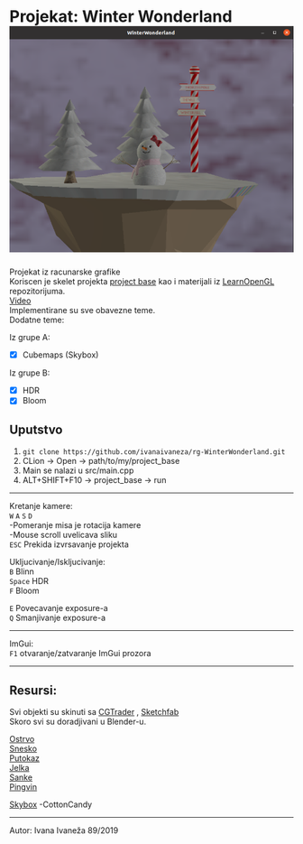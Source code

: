 
# Projekat: Winter Wonderland![Screenshot from 2023-04-03 19-14-46.png](resources%2Fscreenshot%2FScreenshot%20from%202023-04-03%2019-14-46.png)
Projekat iz racunarske grafike\
Koriscen je skelet projekta [project base](https://github.com/matf-racunarska-grafika/project_base) kao i materijali iz [LearnOpenGL](https://github.com/matf-racunarska-grafika/LearnOpenGL.git)  repozitorijuma.\
[Video](https://youtu.be/93Htx2g3Ph4)\
Implementirane su sve obavezne teme.\
Dodatne teme:

Iz grupe A:
- [x] Cubemaps (Skybox)

Iz grupe B:
- [x] HDR
- [x] Bloom

## Uputstvo

1. `git clone https://github.com/ivanaivaneza/rg-WinterWonderland.git`
2. CLion -> Open -> path/to/my/project_base
3. Main se nalazi u src/main.cpp
4. ALT+SHIFT+F10 -> project_base -> run
---
Kretanje kamere:\
`W` `A` `S` `D`\
-Pomeranje misa je rotacija kamere\
-Mouse scroll uvelicava sliku \
`ESC` Prekida izvrsavanje projekta

Ukljucivanje/Iskljucivanje:\
`B` Blinn\
`Space` HDR\
`F` Bloom

`E` Povecavanje exposure-a\
`Q` Smanjivanje exposure-a


---
ImGui:\
`F1` otvaranje/zatvaranje ImGui prozora

---
## Resursi:
Svi objekti su skinuti sa [CGTrader](https://www.cgtrader.com/) , [Sketchfab](https://sketchfab.com)\
Skoro svi su doradjivani u Blender-u.

[Ostrvo](https://www.cgtrader.com/free-3d-models/exterior/landscape/floating-island-low-poly-modeling/)\
[Snesko](https://www.cgtrader.com/free-3d-models/character/fantasy-character/snowman-free-3d-model)\
[Putokaz](https://sketchfab.com/3d-models/3december-5-2018-north-pole-322f25e9f07a42a78e1ed9f1a7286641)\
[Jelka](https://www.cgtrader.com/free-3d-models/plant/conifer/christmas-tree-low-poly-2021)\
[Sanke](https://www.cgtrader.com/free-3d-models/various/various-models/winter-sledges)\
[Pingvin](https://sketchfab.com/3d-models/penguin-6810382e51704f83afd733f713503f8e)

[Skybox](https://drive.google.com/file/d/1-Cw7GqwP9GBVznwGJq5tYne5GEmyeA_X/view) -CottonCandy

---
Autor: Ivana Ivaneža 89/2019
